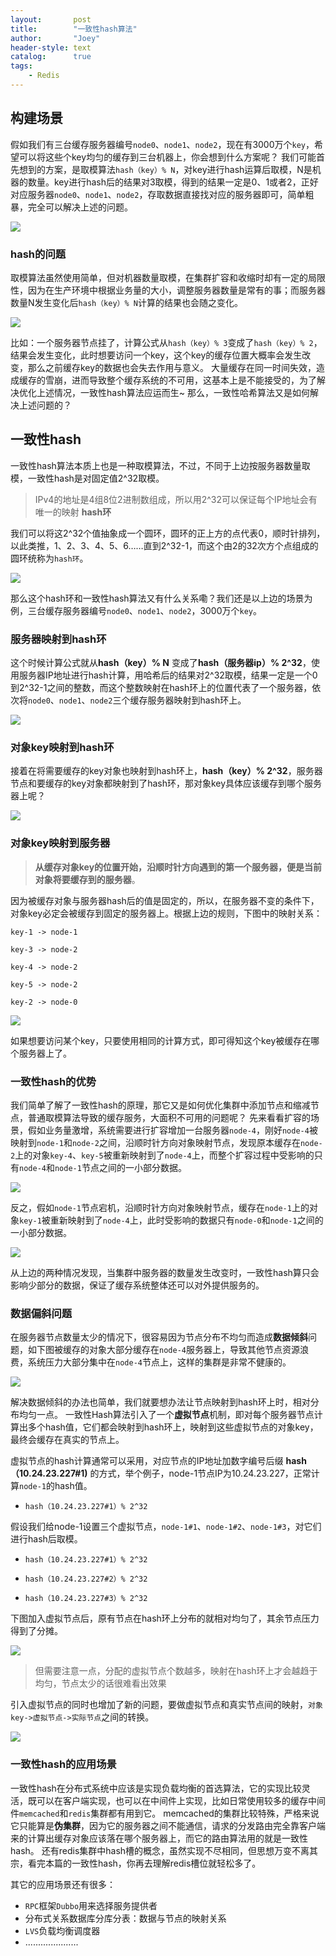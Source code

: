 ```yaml
---
layout:       post
title:        "一致性hash算法"
author:       "Joey"
header-style: text
catalog:      true
tags:
    - Redis
---
```


## 构建场景 

假如我们有三台缓存服务器编号`node0`、`node1`、`node2`，现在有3000万个`key`，希望可以将这些个key均匀的缓存到三台机器上，你会想到什么方案呢？ 我们可能首先想到的方案，是取模算法`hash（key）% N`，对key进行hash运算后取模，N是机器的数量。key进行hash后的结果对3取模，得到的结果一定是0、1或者2，正好对应服务器`node0`、`node1`、`node2`，存取数据直接找对应的服务器即可，简单粗暴，完全可以解决上述的问题。 

![](https://note.youdao.com/yws/api/personal/file/WEBfcc847f9bcd245faa736c2efd294691e?method=download&shareKey=5f57a78890d434af470f99941b613e53) 

### hash的问题

取模算法虽然使用简单，但对机器数量取模，在集群扩容和收缩时却有一定的局限性，因为在生产环境中根据业务量的大小，调整服务器数量是常有的事；而服务器数量N发生变化后`hash（key）% N`计算的结果也会随之变化。

![](https://note.youdao.com/yws/api/personal/file/WEB7d837ea2e18662dde067969964df5429?method=download&shareKey=e6a3c773a9627928f164b2d427425185) 

比如：一个服务器节点挂了，计算公式从`hash（key）% 3`变成了`hash（key）% 2`，结果会发生变化，此时想要访问一个key，这个key的缓存位置大概率会发生改变，那么之前缓存key的数据也会失去作用与意义。 大量缓存在同一时间失效，造成缓存的雪崩，进而导致整个缓存系统的不可用，这基本上是不能接受的，为了解决优化上述情况，一致性hash算法应运而生~ 那么，一致性哈希算法又是如何解决上述问题的？ 

## 一致性hash 

一致性hash算法本质上也是一种取模算法，不过，不同于上边按服务器数量取模，一致性hash是对固定值2^32取模。 

> IPv4的地址是4组8位2进制数组成，所以用2^32可以保证每个IP地址会有唯一的映射 **hash环** 

我们可以将这2^32个值抽象成一个圆环，圆环的正上方的点代表0，顺时针排列，以此类推，1、2、3、4、5、6……直到2^32-1，而这个由2的32次方个点组成的圆环统称为`hash环`。 

![](https://note.youdao.com/yws/api/personal/file/WEBdc40476dacb3872e399e82ba95894253?method=download&shareKey=f64022f66dab0d3ed3c1bbccf8fe4fd1) 

那么这个hash环和一致性hash算法又有什么关系嘞？我们还是以上边的场景为例，三台缓存服务器编号`node0`、`node1`、`node2`，3000万个`key`。 

### **服务器映射到hash环** 

这个时候计算公式就从**hash（key）% N** 变成了**hash（服务器ip）% 2^32**，使用服务器IP地址进行hash计算，用哈希后的结果对2^32取模，结果一定是一个0到2^32-1之间的整数，而这个整数映射在hash环上的位置代表了一个服务器，依次将`node0`、`node1`、`node2`三个缓存服务器映射到hash环上。

![](https://note.youdao.com/yws/api/personal/file/WEBd666465dd4ec6cbd4945e56664e705d5?method=download&shareKey=86d097e688531465025e1f101055c640) 

### **对象key映射到hash环**

接着在将需要缓存的key对象也映射到hash环上，**hash（key）% 2^32**，服务器节点和要缓存的key对象都映射到了hash环，那对象key具体应该缓存到哪个服务器上呢？ 

![](https://note.youdao.com/yws/api/personal/file/WEB9ca145539c6d536275642dc55ba5468d?method=download&shareKey=ee407de72d29ff109e4fa28ca4f28b4e) 

### **对象key映射到服务器**

> **从缓存对象key的位置开始，沿顺时针方向遇到的第一个服务器，便是当前对象将要缓存到的服务器**。 

因为被缓存对象与服务器hash后的值是固定的，所以，在服务器不变的条件下，对象key必定会被缓存到固定的服务器上。根据上边的规则，下图中的映射关系： 

`key-1 -> node-1`

`key-3 -> node-2` 

`key-4 -> node-2`

`key-5 -> node-2`

`key-2 -> node-0`     

![](https://note.youdao.com/yws/api/personal/file/WEB4e3b32ca0f3e1789ec67e0041d6311fe?method=download&shareKey=f4ecb8b4e32e0c9d62a2b7c4821ee053) 

如果想要访问某个key，只要使用相同的计算方式，即可得知这个key被缓存在哪个服务器上了。

### 一致性hash的优势

我们简单了解了一致性hash的原理，那它又是如何优化集群中添加节点和缩减节点，普通取模算法导致的缓存服务，大面积不可用的问题呢？ 先来看看扩容的场景，假如业务量激增，系统需要进行扩容增加一台服务器`node-4`，刚好`node-4`被映射到`node-1`和`node-2`之间，沿顺时针方向对象映射节点，发现原本缓存在`node-2`上的对象`key-4`、`key-5`被重新映射到了`node-4`上，而整个扩容过程中受影响的只有`node-4`和`node-1`节点之间的一小部分数据。 

![](https://note.youdao.com/yws/api/personal/file/WEB374f936d72f1e113116baa728f8222c6?method=download&shareKey=bb7102deb4d08198c527548e1a2db418) 

反之，假如`node-1`节点宕机，沿顺时针方向对象映射节点，缓存在`node-1`上的对象`key-1`被重新映射到了`node-4`上，此时受影响的数据只有`node-0`和`node-1`之间的一小部分数据。 

![](https://note.youdao.com/yws/api/personal/file/WEBcbb8ee089e27b87fe8ba2c28980fda56?method=download&shareKey=63d4d80e2267d1e7acb09dd7f1ce59e0) 

从上边的两种情况发现，当集群中服务器的数量发生改变时，一致性hash算只会影响少部分的数据，保证了缓存系统整体还可以对外提供服务的。

### 数据偏斜问题

在服务器节点数量太少的情况下，很容易因为节点分布不均匀而造成**数据倾斜**问题，如下图被缓存的对象大部分缓存在`node-4`服务器上，导致其他节点资源浪费，系统压力大部分集中在`node-4`节点上，这样的集群是非常不健康的。 

![](https://note.youdao.com/yws/api/personal/file/WEB3a2629fba8422f4c516210d1d99f62f7?method=download&shareKey=bab716d7246f2a7b3256fba0c15913a5) 

解决数据倾斜的办法也简单，我们就要想办法让节点映射到hash环上时，相对分布均匀一点。 一致性Hash算法引入了一个**虚拟节点**机制，即对每个服务器节点计算出多个hash值，它们都会映射到hash环上，映射到这些虚拟节点的对象key，最终会缓存在真实的节点上。 

虚拟节点的hash计算通常可以采用，对应节点的IP地址加数字编号后缀 **hash（10.24.23.227#1)** 的方式，举个例子，node-1节点IP为10.24.23.227，正常计算`node-1`的hash值。 

*   `hash（10.24.23.227#1）% 2^32`     

假设我们给node-1设置三个虚拟节点，`node-1#1`、`node-1#2`、`node-1#3`，对它们进行hash后取模。

* `hash（10.24.23.227#1）% 2^32`     

* `hash（10.24.23.227#2）% 2^32`     

* `hash（10.24.23.227#3）% 2^32`     

下图加入虚拟节点后，原有节点在hash环上分布的就相对均匀了，其余节点压力得到了分摊。 

![](https://note.youdao.com/yws/api/personal/file/WEBe118bd8e0a068e2bfcd4b16d90edb1d2?method=download&shareKey=c88d56457ab0085824a538a14adf1212) 

> 但需要注意一点，分配的虚拟节点个数越多，映射在hash环上才会越趋于均匀，节点太少的话很难看出效果 

引入虚拟节点的同时也增加了新的问题，要做虚拟节点和真实节点间的映射，`对象key->虚拟节点->实际节点`之间的转换。 

![](https://note.youdao.com/yws/api/personal/file/WEB7a812c38ad35600fa8f56a6018817454?method=download&shareKey=5e786bf26f1ce507577dac38afc205b8) 

### 一致性hash的应用场景 

一致性hash在分布式系统中应该是实现负载均衡的首选算法，它的实现比较灵活，既可以在客户端实现，也可以在中间件上实现，比如日常使用较多的缓存中间件`memcached`和`redis`集群都有用到它。 memcached的集群比较特殊，严格来说它只能算是**伪集群**，因为它的服务器之间不能通信，请求的分发路由完全靠客户端来的计算出缓存对象应该落在哪个服务器上，而它的路由算法用的就是一致性hash。 还有redis集群中hash槽的概念，虽然实现不尽相同，但思想万变不离其宗，看完本篇的一致性hash，你再去理解redis槽位就轻松多了。 

其它的应用场景还有很多： 

* `RPC`框架`Dubbo`用来选择服务提供者    
* 分布式关系数据库分库分表：数据与节点的映射关系     
* `LVS`负载均衡调度器     
* .....................  
